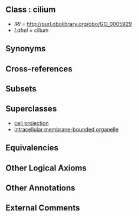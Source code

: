 
## Class : cilium

 * *IRI* = http://purl.obolibrary.org/obo/GO_0005929
 * *Label* = cilium

## Synonyms


## Cross-references


## Subsets


## Superclasses

 * [cell projection](../../GO/95/GO_0042995.md)
 * [intracellular membrane-bounded organelle](../../GO/31/GO_0043231.md)

## Equivalencies


## Other Logical Axioms


## Other Annotations


## External Comments

